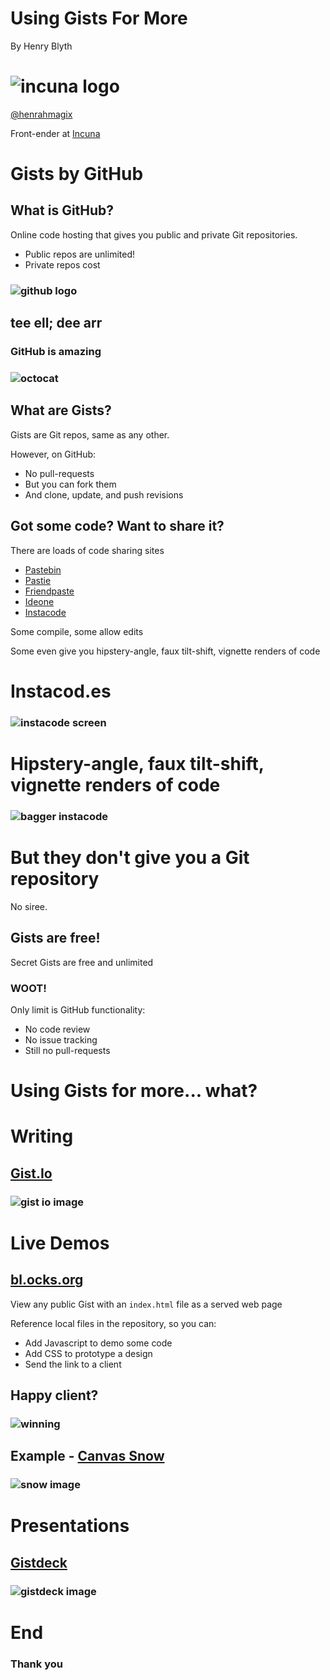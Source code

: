 # Using Gists For More

By Henry Blyth



# ![incuna logo][]

[@henrahmagix][]

Front-ender at [Incuna][]




# Gists by GitHub


## What is GitHub?

Online code hosting that gives you public and private Git repositories.

- Public repos are unlimited!
- Private repos cost

### ![github logo][]


## tee ell; dee arr

### GitHub is amazing

### ![octocat][]




## What are Gists?

Gists are Git repos, same as any other.

However, on GitHub:

- No pull-requests
- But you can fork them
- And clone, update, and push revisions



## Got some code? Want to share it?

There are loads of code sharing sites

+ [Pastebin][]
+ [Pastie][]
+ [Friendpaste][]
+ [Ideone][]
+ [Instacode][]

Some compile, some allow edits

Some even give you hipstery-angle, faux tilt-shift, vignette renders of code



# Instacod.es

### ![instacode screen][]



# Hipstery-angle, faux tilt-shift, vignette renders of code

### ![bagger instacode][]



# But they don't give you a Git repository

No siree.



## Gists are free!

Secret Gists are free and unlimited

### WOOT!

Only limit is GitHub functionality:

- No code review
- No issue tracking
- Still no pull-requests



# Using Gists for more... what?



# Writing



## [Gist.Io][]

### ![gist io image][]



# Live Demos



## [bl.ocks.org][]

View any public Gist with an `index.html` file as a served web page

Reference local files in the repository, so you can:

- Add Javascript to demo some code
- Add CSS to prototype a design
- Send the link to a client


## Happy client?

### ![winning][]



## Example - [Canvas Snow][]

### ![snow image][]



# Presentations



## [Gistdeck][]

### ![gistdeck image][]



# End

### Thank you





 [@henrahmagix]: http://twitter.com/henrahmagix
 [Incuna]: http://incuna.com
 [incuna logo]: https://raw.github.com/henrahmagix/gistdeck-your-css/master/incuna_logo.png
 [bl.ocks.org]: http://bl.ocks.org
 [Pastebin]: http://pastebin.com/
 [Pastie]: http://pastie.org/
 [Friendpaste]: https://www.friendpaste.com/
 [Ideone]: http://ideone.com/
 [Instacode]: http://instacod.es/
 [instacode screen]: http://i.imgur.com/yuuCqaL.png
 [bagger instacode]: http://instacod.es/file/60779 'Sometimes, one can only be expressed in faux-tilt-shift'
 [Canvas Snow]: http://bl.ocks.org/henrahmagix/raw/4240312/
 [snow image]: http://i.imgur.com/SUJd74t.png
 [Gistdeck]: https://gistdeck.herokuapp.com/
 [gistdeck image]: http://i.imgur.com/dWzh9wb.png
 [Gist.Io]: http://gist.io
 [gist io image]: http://i.imgur.com/RZnwfje.png
 [winning]: http://www.celebrity-cash.com/ebay_store/decals/sheen_winning.jpg
 [github logo]: https://raw.github.com/github/media/master/logos/github_logo_social_coding_outlined.png
 [octocat]: https://raw.github.com/github/media/master/octocats/octocat.png
